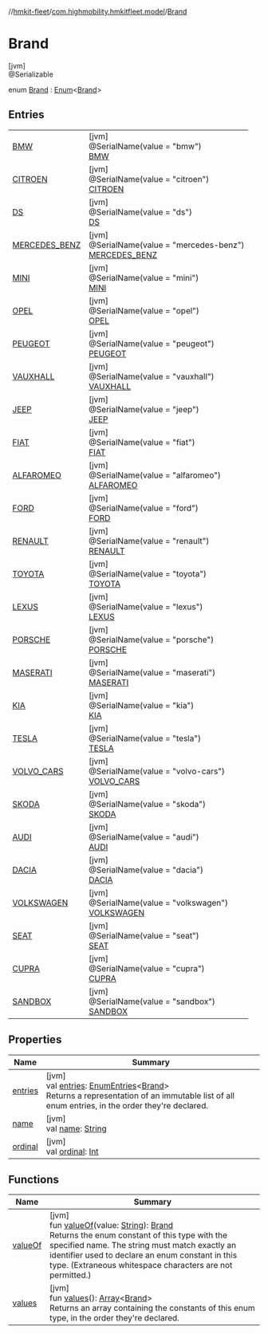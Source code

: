 //[hmkit-fleet](../../../index.md)/[com.highmobility.hmkitfleet.model](../index.md)/[Brand](index.md)

# Brand

[jvm]\
@Serializable

enum [Brand](index.md) : [Enum](https://kotlinlang.org/api/latest/jvm/stdlib/kotlin/-enum/index.html)&lt;[Brand](index.md)&gt;

## Entries

| | |
|---|---|
| [BMW](-b-m-w/index.md) | [jvm]<br>@SerialName(value = &quot;bmw&quot;)<br>[BMW](-b-m-w/index.md) |
| [CITROEN](-c-i-t-r-o-e-n/index.md) | [jvm]<br>@SerialName(value = &quot;citroen&quot;)<br>[CITROEN](-c-i-t-r-o-e-n/index.md) |
| [DS](-d-s/index.md) | [jvm]<br>@SerialName(value = &quot;ds&quot;)<br>[DS](-d-s/index.md) |
| [MERCEDES_BENZ](-m-e-r-c-e-d-e-s_-b-e-n-z/index.md) | [jvm]<br>@SerialName(value = &quot;mercedes-benz&quot;)<br>[MERCEDES_BENZ](-m-e-r-c-e-d-e-s_-b-e-n-z/index.md) |
| [MINI](-m-i-n-i/index.md) | [jvm]<br>@SerialName(value = &quot;mini&quot;)<br>[MINI](-m-i-n-i/index.md) |
| [OPEL](-o-p-e-l/index.md) | [jvm]<br>@SerialName(value = &quot;opel&quot;)<br>[OPEL](-o-p-e-l/index.md) |
| [PEUGEOT](-p-e-u-g-e-o-t/index.md) | [jvm]<br>@SerialName(value = &quot;peugeot&quot;)<br>[PEUGEOT](-p-e-u-g-e-o-t/index.md) |
| [VAUXHALL](-v-a-u-x-h-a-l-l/index.md) | [jvm]<br>@SerialName(value = &quot;vauxhall&quot;)<br>[VAUXHALL](-v-a-u-x-h-a-l-l/index.md) |
| [JEEP](-j-e-e-p/index.md) | [jvm]<br>@SerialName(value = &quot;jeep&quot;)<br>[JEEP](-j-e-e-p/index.md) |
| [FIAT](-f-i-a-t/index.md) | [jvm]<br>@SerialName(value = &quot;fiat&quot;)<br>[FIAT](-f-i-a-t/index.md) |
| [ALFAROMEO](-a-l-f-a-r-o-m-e-o/index.md) | [jvm]<br>@SerialName(value = &quot;alfaromeo&quot;)<br>[ALFAROMEO](-a-l-f-a-r-o-m-e-o/index.md) |
| [FORD](-f-o-r-d/index.md) | [jvm]<br>@SerialName(value = &quot;ford&quot;)<br>[FORD](-f-o-r-d/index.md) |
| [RENAULT](-r-e-n-a-u-l-t/index.md) | [jvm]<br>@SerialName(value = &quot;renault&quot;)<br>[RENAULT](-r-e-n-a-u-l-t/index.md) |
| [TOYOTA](-t-o-y-o-t-a/index.md) | [jvm]<br>@SerialName(value = &quot;toyota&quot;)<br>[TOYOTA](-t-o-y-o-t-a/index.md) |
| [LEXUS](-l-e-x-u-s/index.md) | [jvm]<br>@SerialName(value = &quot;lexus&quot;)<br>[LEXUS](-l-e-x-u-s/index.md) |
| [PORSCHE](-p-o-r-s-c-h-e/index.md) | [jvm]<br>@SerialName(value = &quot;porsche&quot;)<br>[PORSCHE](-p-o-r-s-c-h-e/index.md) |
| [MASERATI](-m-a-s-e-r-a-t-i/index.md) | [jvm]<br>@SerialName(value = &quot;maserati&quot;)<br>[MASERATI](-m-a-s-e-r-a-t-i/index.md) |
| [KIA](-k-i-a/index.md) | [jvm]<br>@SerialName(value = &quot;kia&quot;)<br>[KIA](-k-i-a/index.md) |
| [TESLA](-t-e-s-l-a/index.md) | [jvm]<br>@SerialName(value = &quot;tesla&quot;)<br>[TESLA](-t-e-s-l-a/index.md) |
| [VOLVO_CARS](-v-o-l-v-o_-c-a-r-s/index.md) | [jvm]<br>@SerialName(value = &quot;volvo-cars&quot;)<br>[VOLVO_CARS](-v-o-l-v-o_-c-a-r-s/index.md) |
| [SKODA](-s-k-o-d-a/index.md) | [jvm]<br>@SerialName(value = &quot;skoda&quot;)<br>[SKODA](-s-k-o-d-a/index.md) |
| [AUDI](-a-u-d-i/index.md) | [jvm]<br>@SerialName(value = &quot;audi&quot;)<br>[AUDI](-a-u-d-i/index.md) |
| [DACIA](-d-a-c-i-a/index.md) | [jvm]<br>@SerialName(value = &quot;dacia&quot;)<br>[DACIA](-d-a-c-i-a/index.md) |
| [VOLKSWAGEN](-v-o-l-k-s-w-a-g-e-n/index.md) | [jvm]<br>@SerialName(value = &quot;volkswagen&quot;)<br>[VOLKSWAGEN](-v-o-l-k-s-w-a-g-e-n/index.md) |
| [SEAT](-s-e-a-t/index.md) | [jvm]<br>@SerialName(value = &quot;seat&quot;)<br>[SEAT](-s-e-a-t/index.md) |
| [CUPRA](-c-u-p-r-a/index.md) | [jvm]<br>@SerialName(value = &quot;cupra&quot;)<br>[CUPRA](-c-u-p-r-a/index.md) |
| [SANDBOX](-s-a-n-d-b-o-x/index.md) | [jvm]<br>@SerialName(value = &quot;sandbox&quot;)<br>[SANDBOX](-s-a-n-d-b-o-x/index.md) |

## Properties

| Name | Summary |
|---|---|
| [entries](entries.md) | [jvm]<br>val [entries](entries.md): [EnumEntries](https://kotlinlang.org/api/latest/jvm/stdlib/kotlin.enums/-enum-entries/index.html)&lt;[Brand](index.md)&gt;<br>Returns a representation of an immutable list of all enum entries, in the order they're declared. |
| [name](../-eligibility-status/-connectivity-status/-u-n-k-n-o-w-n/index.md#-372974862%2FProperties%2F-1829386432) | [jvm]<br>val [name](../-eligibility-status/-connectivity-status/-u-n-k-n-o-w-n/index.md#-372974862%2FProperties%2F-1829386432): [String](https://kotlinlang.org/api/latest/jvm/stdlib/kotlin/-string/index.html) |
| [ordinal](../-eligibility-status/-connectivity-status/-u-n-k-n-o-w-n/index.md#-739389684%2FProperties%2F-1829386432) | [jvm]<br>val [ordinal](../-eligibility-status/-connectivity-status/-u-n-k-n-o-w-n/index.md#-739389684%2FProperties%2F-1829386432): [Int](https://kotlinlang.org/api/latest/jvm/stdlib/kotlin/-int/index.html) |

## Functions

| Name | Summary |
|---|---|
| [valueOf](value-of.md) | [jvm]<br>fun [valueOf](value-of.md)(value: [String](https://kotlinlang.org/api/latest/jvm/stdlib/kotlin/-string/index.html)): [Brand](index.md)<br>Returns the enum constant of this type with the specified name. The string must match exactly an identifier used to declare an enum constant in this type. (Extraneous whitespace characters are not permitted.) |
| [values](values.md) | [jvm]<br>fun [values](values.md)(): [Array](https://kotlinlang.org/api/latest/jvm/stdlib/kotlin/-array/index.html)&lt;[Brand](index.md)&gt;<br>Returns an array containing the constants of this enum type, in the order they're declared. |
